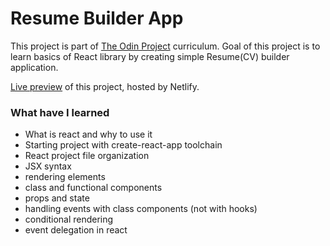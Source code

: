 # Resume Builder App

This project is part of [The Odin Project](https://www.theodinproject.com/) curriculum. Goal of this project is to learn basics of React library by creating simple Resume(CV) builder application.

[Live preview](https://mojotron-cv-app.netlify.app/) of this project, hosted by Netlify.

### What have I learned

- What is react and why to use it
- Starting project with create-react-app toolchain
- React project file organization
- JSX syntax
- rendering elements
- class and functional components
- props and state
- handling events with class components (not with hooks)
- conditional rendering
- event delegation in react
